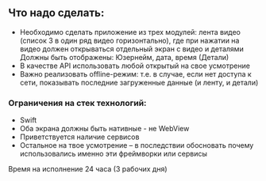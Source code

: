 ## Что надо сделать:

+ Необходимо сделать приложение из трех модулей: лента видео (список 3 в один ряд видео горизонтально), где при нажатии на видео должен открываться отдельный экран с видео и деталями
    Должны быть отображены: Юзернейм, дата, время (Детали)
+ В качестве API использовать любой открытый на свое усмотрение
+ Важно реализовать offline-режим: т.е. в случае, если нет доступа к сети, показывать последние загруженные данные (и ленту, и детали)

### Ограничения на стек технологий:
+ Swift
+ Оба экрана должны быть нативные - не WebView
+ Приветствуется наличие сервисов
+ Остальное на твое усмотрение – в последствии обосновать почему использовались именно эти фреймворки или сервисы

Время на исполнение 24 часа (3 рабочих дня)
